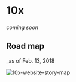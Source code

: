 # 10x

_coming soon_

## Road map 
_as of Feb. 13, 2018

![10x-website-story-map](https://user-images.githubusercontent.com/10144074/36212763-d6998344-1172-11e8-94da-d61461650831.png)
